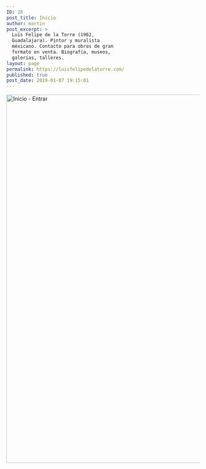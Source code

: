 ```yaml
---
ID: 28
post_title: Inicio
author: martin
post_excerpt: >
  Luis Felipe de la Torre (1962,
  Guadalajara). Pintor y muralista
  méxicano. Contacto para obras de gran
  formato en venta. Biografía, museos,
  galerías, talleres.
layout: page
permalink: https://luisfelipedelatorre.com/
published: true
post_date: 2019-01-07 19:15:01
---
```

<a href="/biografia"><img class="aligncenter wp-image-389 size-full" title="Entrar - Luis Felipe" src="https://luisfelipedelatorre.com/wp-content/uploads/2019/01/una-vida-en-la-pintura.jpg" alt="Inicio - Entrar" width="639" height="960" /></a>